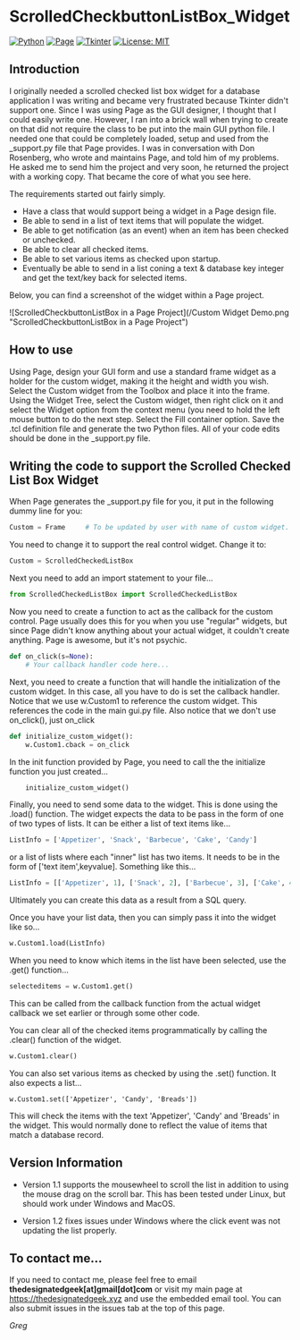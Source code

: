 # ScrolledCheckbuttonListBox_Widget
[//]: # "Created 17 January, 2018"

[![Python](https://img.shields.io/badge/Python-3.x-green.svg)](https://www.python.org/)
[![Page](https://img.shields.io/badge/Page-4.19-green.svg)](https://sourceforge.net/projects/page/?source=directory)
[![Tkinter](https://img.shields.io/badge/Tkinter-%20-green.svg)]()
[![License: MIT](https://img.shields.io/badge/license-MIT-green.svg)](https://opensource.org/licenses/mit)

## Introduction
I originally needed a scrolled checked list box widget for a database application I was writing and became very frustrated because Tkinter didn't support one.  Since I was using Page as the GUI designer, I thought that I could easily write one.  However, I ran into a brick wall when trying to create on that did not require the class to be put into the main GUI python file.  I needed one that could be completely loaded, setup and used from the _support.py file that Page provides.  I was in conversation with Don Rosenberg, who wrote and maintains Page, and told him of my problems.  He asked me to send him the project and very soon, he returned the project with a working copy.  That became the core of what you see here.

The requirements started out fairly simply.

- Have a class that would support being a widget in a Page design file.
- Be able to send in a list of text items that will populate the widget.
- Be able to get notification (as an event) when an item has been checked or unchecked.
- Be able to clear all checked items.
- Be able to set various items as checked upon startup.
- Eventually be able to send in a list coning a text & database key integer and get the
      text/key back for selected items.

Below, you can find a screenshot of the widget within a Page project.

![ScrolledCheckbuttonListBox in a Page Project](/Custom Widget Demo.png  "ScrolledCheckbuttonListBox in a Page Project")

## How to use

Using Page, design your GUI form and use a standard frame widget as a holder for the custom widget, making it the height and width you wish. Select the Custom widget from the Toolbox and place it into the frame.  Using the Widget Tree, select the Custom widget, then right click on it and select the Widget option from the context menu (you need to hold the left mouse button to do the next step. Select the Fill container option.  Save the .tcl definition file and generate the two Python files.  All of your code edits should be done in the _support.py file.


## Writing the code to support the Scrolled Checked List Box Widget

When Page generates the _support.py file for you, it put in the following dummy line for you:
```python
Custom = Frame     # To be updated by user with name of custom widget.
```
You need to change it to support the real control widget.  Change it to:
```python
Custom = ScrolledCheckedListBox
```

Next you need to add an import statement to your file...
```python
from ScrolledCheckedListBox import ScrolledCheckedListBox
```

Now you need to create a function to act as the callback for the custom control.  Page usually does this for you when you use "regular" widgets, but since Page didn't know anything about your actual widget, it couldn't create anything.  Page is awesome, but it's not psychic.
```python
def on_click(s=None):
    # Your callback handler code here...
```
Next, you need to create a function that will handle the initialization of the custom widget.  In this case, all you have to do is set the callback handler.  Notice that we use w.Custom1 to reference the custom widget.  This references the code in the main gui.py file.  Also notice that we don't use on_click(), just on_click
```python
def initialize_custom_widget():
    w.Custom1.cback = on_click
```

In the init function provided by Page, you need to call the the initialize function you just created...
```python
    initialize_custom_widget()
```
Finally, you need to send some data to the widget.  This is done using the .load() function.  The widget expects the data to be pass in the form of one of two types of lists. It can be either a list of text items like...
```python
ListInfo = ['Appetizer', 'Snack', 'Barbecue', 'Cake', 'Candy']
```
or a list of lists where each "inner" list has two items.  It needs to be in the form of ['text item',keyvalue].  Something like this...
```python
ListInfo = [['Appetizer', 1], ['Snack', 2], ['Barbecue', 3], ['Cake', 4]]
```
Ultimately you can create this data as a result from a SQL query.

Once you have your list data, then you can simply pass it into the widget like so...
```python
w.Custom1.load(ListInfo)
```
When you need to know which items in the list have been selected, use the .get() function...
```python
selecteditems = w.Custom1.get()
```
This can be called from the callback function from the actual widget callback we set earlier or through some other code.

You can clear all of the checked items programmatically by calling the .clear() function of the widget.
```python
w.Custom1.clear()
```
You can also set various items as checked by using the .set() function.  It also expects a list...
```
w.Custom1.set(['Appetizer', 'Candy', 'Breads'])
```
This will check the items with the text 'Appetizer', 'Candy' and 'Breads' in the widget.  This would normally done to reflect the value of items that match a database record.
## Version Information
- Version 1.1 supports the mousewheel to scroll the list in addition to using the mouse drag on the scroll bar.  This has been tested under Linux, but should work under Windows and MacOS.

- Version 1.2 fixes issues under Windows where the click event was not updating the list properly.

## To contact me...
If you need to contact me, please feel free to email **thedesignatedgeek[at]gmail[dot]com**
or visit my main page at https://thedesignatedgeek.xyz and use the embedded email tool.  You can also submit issues in the issues tab at the top of this page.

*Greg*
